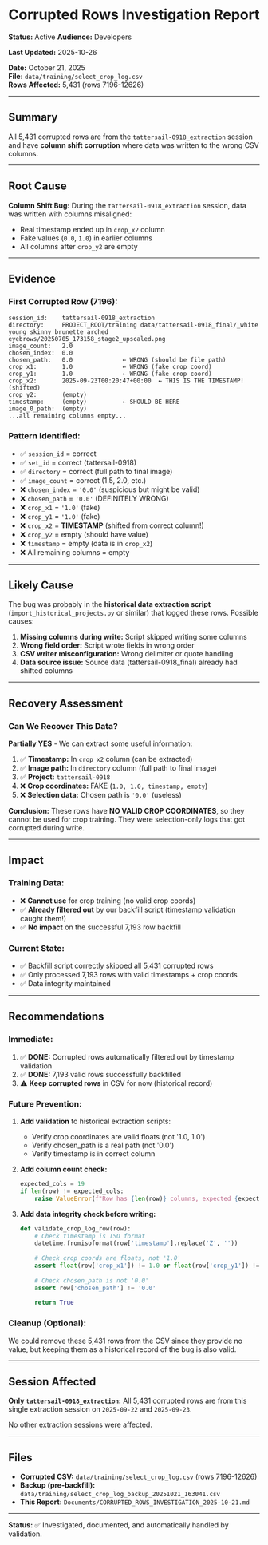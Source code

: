 # Corrupted Rows Investigation Report
**Status:** Active
**Audience:** Developers

**Last Updated:** 2025-10-26

**Date:** October 21, 2025  
**File:** `data/training/select_crop_log.csv`  
**Rows Affected:** 5,431 (rows 7196-12626)

---

## Summary

All 5,431 corrupted rows are from the `tattersail-0918_extraction` session and have **column shift corruption** where data was written to the wrong CSV columns.

---

## Root Cause

**Column Shift Bug:** During the `tattersail-0918_extraction` session, data was written with columns misaligned:
- Real timestamp ended up in `crop_x2` column
- Fake values (`0.0`, `1.0`) in earlier columns  
- All columns after `crop_y2` are empty

---

## Evidence

### **First Corrupted Row (7196):**
```
session_id:    tattersail-0918_extraction
directory:     PROJECT_ROOT/training data/tattersail-0918_final/_white young skinny brunette arched eyebrows/20250705_173158_stage2_upscaled.png
image_count:   2.0
chosen_index:  0.0
chosen_path:   0.0              ← WRONG (should be file path)
crop_x1:       1.0              ← WRONG (fake crop coord)
crop_y1:       1.0              ← WRONG (fake crop coord)
crop_x2:       2025-09-23T00:20:47+00:00  ← THIS IS THE TIMESTAMP! (shifted)
crop_y2:       (empty)
timestamp:     (empty)          ← SHOULD BE HERE
image_0_path:  (empty)
...all remaining columns empty...
```

### **Pattern Identified:**
- ✅ `session_id` = correct
- ✅ `set_id` = correct (tattersail-0918)
- ✅ `directory` = correct (full path to final image)
- ✅ `image_count` = correct (1.5, 2.0, etc.)
- ❌ `chosen_index` = `'0.0'` (suspicious but might be valid)
- ❌ `chosen_path` = `'0.0'` (DEFINITELY WRONG)
- ❌ `crop_x1` = `'1.0'` (fake)
- ❌ `crop_y1` = `'1.0'` (fake)
- ❌ `crop_x2` = **TIMESTAMP** (shifted from correct column!)
- ❌ `crop_y2` = empty (should have value)
- ❌ `timestamp` = empty (data is in `crop_x2`)
- ❌ All remaining columns = empty

---

## Likely Cause

The bug was probably in the **historical data extraction script** (`import_historical_projects.py` or similar) that logged these rows. Possible causes:

1. **Missing columns during write:** Script skipped writing some columns
2. **Wrong field order:** Script wrote fields in wrong order
3. **CSV writer misconfiguration:** Wrong delimiter or quote handling
4. **Data source issue:** Source data (tattersail-0918_final) already had shifted columns

---

## Recovery Assessment

### **Can We Recover This Data?**

**Partially YES** - We can extract some useful information:

1. ✅ **Timestamp:** In `crop_x2` column (can be extracted)
2. ✅ **Image path:** In `directory` column (full path to final image)
3. ✅ **Project:** `tattersail-0918`
4. ❌ **Crop coordinates:** FAKE (`1.0, 1.0, timestamp, empty`)
5. ❌ **Selection data:** Chosen path is `'0.0'` (useless)

**Conclusion:** These rows have **NO VALID CROP COORDINATES**, so they cannot be used for crop training. They were selection-only logs that got corrupted during write.

---

## Impact

### **Training Data:**
- ❌ **Cannot use** for crop training (no valid crop coords)
- ✅ **Already filtered out** by our backfill script (timestamp validation caught them!)
- ✅ **No impact** on the successful 7,193 row backfill

### **Current State:**
- ✅ Backfill script correctly skipped all 5,431 corrupted rows
- ✅ Only processed 7,193 rows with valid timestamps + crop coords
- ✅ Data integrity maintained

---

## Recommendations

### **Immediate:**
1. ✅ **DONE:** Corrupted rows automatically filtered out by timestamp validation
2. ✅ **DONE:** 7,193 valid rows successfully backfilled
3. ⚠️  **Keep corrupted rows** in CSV for now (historical record)

### **Future Prevention:**
1. **Add validation** to historical extraction scripts:
   - Verify crop coordinates are valid floats (not '1.0, 1.0')
   - Verify chosen_path is a real path (not '0.0')
   - Verify timestamp is in correct column
   
2. **Add column count check:**
   ```python
   expected_cols = 19
   if len(row) != expected_cols:
       raise ValueError(f"Row has {len(row)} columns, expected {expected_cols}")
   ```

3. **Add data integrity check before writing:**
   ```python
   def validate_crop_log_row(row):
       # Check timestamp is ISO format
       datetime.fromisoformat(row['timestamp'].replace('Z', ''))
       
       # Check crop coords are floats, not '1.0'
       assert float(row['crop_x1']) != 1.0 or float(row['crop_y1']) != 1.0
       
       # Check chosen_path is not '0.0'
       assert row['chosen_path'] != '0.0'
       
       return True
   ```

### **Cleanup (Optional):**
We could remove these 5,431 rows from the CSV since they provide no value, but keeping them as a historical record of the bug is also valid.

---

## Session Affected

**Only `tattersail-0918_extraction`:** All 5,431 corrupted rows are from this single extraction session on `2025-09-22` and `2025-09-23`.

No other extraction sessions were affected.

---

## Files

- **Corrupted CSV:** `data/training/select_crop_log.csv` (rows 7196-12626)
- **Backup (pre-backfill):** `data/training/select_crop_log_backup_20251021_163041.csv`
- **This Report:** `Documents/CORRUPTED_ROWS_INVESTIGATION_2025-10-21.md`

---

**Status:** ✅ Investigated, documented, and automatically handled by validation.

